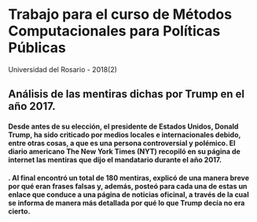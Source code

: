 # Trabajo para el curso de Métodos Computacionales para Políticas Públicas

Universidad del Rosario - 2018(2)

## Análisis de las mentiras dichas por Trump en el año 2017.


#### Desde antes de su elección, el presidente de Estados Unidos, Donald Trump, ha sido criticado por medios locales e internacionales debido, entre otras cosas, a que es una persona controversial y polémico. El diario americano The New York Times (NYT) recopiló en su página de internet las mentiras que dijo el mandatario durante el año 2017. 

#### . Al final encontró un total de 180 mentiras, explicó de una manera breve por qué eran frases falsas y, además, posteó para cada una de estas un enlace que conduce a una página de noticias oficinal, a través de la cual se informa de manera más detallada por qué lo que Trump decía no era cierto.